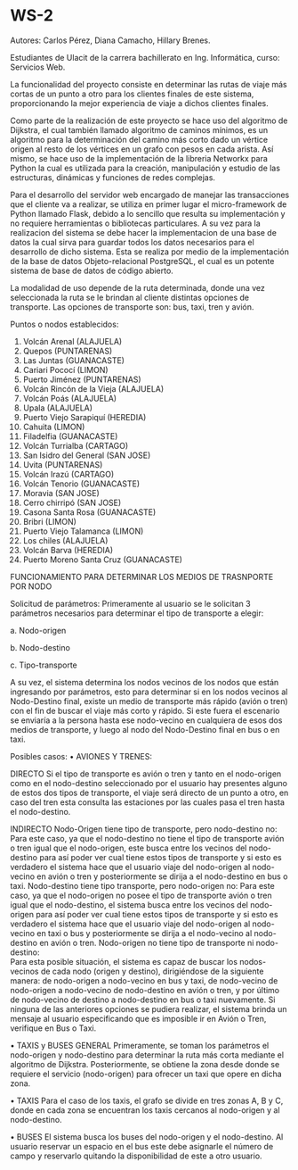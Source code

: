 # WS-2
Autores: Carlos Pérez, Diana Camacho, Hillary Brenes.

Estudiantes de Ulacit de la carrera bachillerato en Ing. Informática, curso: Servicios Web.

La funcionalidad del proyecto consiste en determinar las rutas de viaje más cortas de un punto a otro para los clientes finales de este sistema, proporcionando la mejor experiencia de viaje a dichos clientes finales. 

Como parte de la realización de este proyecto se hace uso del algoritmo de Dijkstra, el cual también llamado algoritmo de caminos mínimos, es un algoritmo para la determinación del camino más corto dado un vértice origen al resto de los vértices en un grafo con pesos en cada arista. Así mismo, se hace uso de la implementación de la libreria Networkx para Python la cual es utilizada para la creación, manipulación y estudio de las estructuras, dinámicas y funciones de redes complejas.

Para el desarrollo del servidor web encargado de manejar las transacciones que el cliente va a realizar, se utiliza en primer lugar el micro-framework de Python llamado Flask, debido a lo sencillo que resulta su implementación y no requiere herramientas o bibliotecas particulares. A su vez para la realizacion del sistema se debe hacer la implementacion de una base de datos la cual sirva para guardar todos los datos necesarios para el desarrollo de dicho sistema. Esta se realiza por medio de la implementación de la base de datos Objeto-relacional PostgreSQL, el cual es un potente sistema de base de datos de código abierto.

La modalidad de uso depende de la ruta determinada, donde una vez seleccionada la ruta se le brindan al cliente distintas opciones de transporte. Las opciones de transporte son: bus, taxi, tren y avión.

Puntos o nodos establecidos:
1.    Volcán Arenal (ALAJUELA)
2.    Quepos (PUNTARENAS)
3.    Las Juntas (GUANACASTE)
4.    Cariari Pococí (LIMON)
5.    Puerto Jiménez (PUNTARENAS)
6.    Volcán Rincón de la Vieja (ALAJUELA)
7.    Volcán Poás (ALAJUELA)
8.    Upala (ALAJUELA)
9.    Puerto Viejo Sarapiquí (HEREDIA)
10.   Cahuita (LIMON)
11.   Filadelfia (GUANACASTE)
12.   Volcán Turrialba (CARTAGO)
13.   San Isidro del General (SAN JOSE)
14.   Uvita (PUNTARENAS)
15.   Volcán Irazú (CARTAGO)
16.   Volcán Tenorio (GUANACASTE)
17.   Moravia (SAN JOSE)
18.   Cerro chirripó (SAN JOSE)
19.   Casona Santa Rosa (GUANACASTE)
20.   Bribri (LIMON)
21.   Puerto Viejo Talamanca (LIMON)
22.   Los chiles (ALAJUELA)
23.   Volcán Barva (HEREDIA)
24.   Puerto Moreno Santa Cruz (GUANACASTE)

FUNCIONAMIENTO PARA DETERMINAR LOS MEDIOS DE TRASNPORTE POR NODO

Solicitud de parámetros:  Primeramente al usuario se le solicitan 3 parámetros necesarios para determinar el tipo de transporte a elegir: 

a.	Nodo-origen

b.	Nodo-destino 

c.	Tipo-transporte

A su vez, el sistema determina los nodos vecinos de los nodos que están ingresando por parámetros, esto para determinar si en los nodos vecinos al Nodo-Destino final, existe un medio de transporte más rápido (avión o tren) con el fin de buscar el viaje más corto y rápido. Si este fuera el escenario se enviaría a la persona hasta ese nodo-vecino en cualquiera de esos dos medios de transporte, y luego al nodo del Nodo-Destino final en bus o en taxi. 

Posibles casos:
•	AVIONES Y TRENES: 

DIRECTO
Si el tipo de transporte es avión o tren y tanto en el nodo-origen como en el nodo-destino seleccionado por el usuario hay presentes alguno de estos dos tipos de transporte, el viaje será directo de un punto a otro, en caso del tren esta consulta las estaciones por las cuales pasa el tren hasta el nodo-destino.  

INDIRECTO
Nodo-Origen tiene tipo de transporte, pero nodo-destino no: 
Para este caso, ya que el nodo-destino no tiene el tipo de transporte avión o tren igual que el nodo-origen, este busca entre los vecinos del nodo-destino para así poder ver cual tiene estos tipos de transporte y si esto es verdadero el sistema hace que el usuario viaje del nodo-origen al nodo-vecino en avión o tren y posteriormente se dirija a el nodo-destino en bus o taxi. 
Nodo-destino tiene tipo transporte, pero nodo-origen no: 
Para este caso, ya que el nodo-origen no posee el tipo de transporte avión o tren igual que el nodo-destino, el sistema busca entre los vecinos del nodo-origen para así poder ver cual tiene estos tipos de transporte y si esto es verdadero el sistema hace que el usuario viaje del nodo-origen al nodo-vecino en taxi o bus y posteriormente se dirija a el nodo-vecino al nodo-destino en avión o tren. 
Nodo-origen no tiene tipo de transporte ni nodo-destino:  
Para esta posible situación, el sistema es capaz de buscar los nodos-vecinos de cada nodo (origen y destino), dirigiéndose de la siguiente manera: de nodo-origen a nodo-vecino en bus y taxi, de nodo-vecino de nodo-origen a nodo-vecino de nodo-destino en avión o tren, y por último de nodo-vecino de destino a nodo-destino en bus o taxi nuevamente. 
Si ninguna de las anteriores opciones se pudiera realizar, el sistema brinda un mensaje al usuario especificando que es imposible ir en Avión o Tren, verifique en Bus o Taxi. 

•	TAXIS y BUSES GENERAL
Primeramente, se toman los parámetros el nodo-origen y nodo-destino para determinar la ruta más corta mediante el algoritmo de Dijkstra.  Posteriormente, se obtiene la zona desde donde se requiere el servicio (nodo-origen) para ofrecer un taxi que opere en dicha zona. 

•	TAXIS
Para el caso de los taxis, el grafo se divide en tres zonas A, B y C, donde en cada zona se encuentran los taxis cercanos al nodo-origen y al nodo-destino. 

•	BUSES
El sistema busca los buses del nodo-origen y el nodo-destino. Al usuario reservar un espacio en el bus este debe asignarle el número de campo y reservarlo quitando la disponibilidad de este a otro usuario. 
